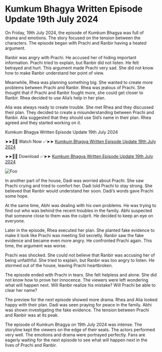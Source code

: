 # Kumkum Bhagya Written Episode Update 19th July 2024

On Friday, 19th July 2024, the episode of Kumkum Bhagya was full of drama and emotions. The story focused on the tension between the characters. The episode began with Prachi and Ranbir having a heated argument.

Ranbir was angry with Prachi. He accused her of hiding important information. Prachi tried to explain, but Ranbir did not listen. He felt betrayed and hurt. This argument made Prachi very sad. She did not know how to make Ranbir understand her point of view.

Meanwhile, Rhea was planning something big. She wanted to create more problems between Prachi and Ranbir. Rhea was jealous of Prachi. She thought that if Prachi and Ranbir fought more, she could get closer to Ranbir. Rhea decided to use Alia’s help in her plan.

Alia was always ready to create trouble. She met Rhea and they discussed their plan. They decided to create a misunderstanding between Prachi and Ranbir. Alia suggested that they should use Sid’s name in their plan. Rhea agreed and they started working on it.

Kumkum Bhagya Written Episode Update 19th July 2024

➤➤🔴📱 Watch Now ✅➤➤ [Kumkum Bhagya Written Episode Update 19th July 2024](https://nadia24x7.in/kumkum-bhagya-written-episode-update-19th-july-2024/)

➤➤🔴📱 Download ✅➤➤ [Kumkum Bhagya Written Episode Update 19th July 2024](https://nadia24x7.in/kumkum-bhagya-written-episode-update-19th-july-2024/)

<animated-image data-catalyst=""><a href="https://nadia24x7.in/kumkum-bhagya-written-episode-update-19th-july-2024/" rel="nofollow" data-target="animated-image.originalLink"><img src="https://nadia24x7.in/wp-content/uploads/2024/07/16-9.jpeg" alt="Foo" data-canonical-src="https://nadia24x7.in/wp-content/uploads/2024/07/16-9.jpeg" style="max-width: 100%; display: inline-block;" data-target="animated-image.originalImage"></a>

In another part of the house, Dadi was worried about Prachi. She saw Prachi crying and tried to comfort her. Dadi told Prachi to stay strong. She believed that Ranbir would understand her soon. Dadi’s words gave Prachi some hope.

At the same time, Abhi was dealing with his own problems. He was trying to find out who was behind the recent troubles in the family. Abhi suspected that someone close to them was the culprit. He decided to keep an eye on everyone.

Later in the episode, Rhea executed her plan. She planted fake evidence to make it look like Prachi was meeting Sid secretly. Ranbir saw the fake evidence and became even more angry. He confronted Prachi again. This time, the argument was worse.

Prachi was shocked. She could not believe that Ranbir was accusing her of being unfaithful. She tried to explain, but Ranbir was too angry to listen. He stormed out of the house, leaving Prachi heartbroken.

The episode ended with Prachi in tears. She felt helpless and alone. She did not know how to prove her innocence. The viewers were left wondering what will happen next. Will Ranbir realize his mistake? Will Prachi be able to clear her name?

The preview for the next episode showed more drama. Rhea and Alia looked happy with their plan. Dadi was seen praying for peace in the family. Abhi was shown investigating the fake evidence. The tension between Prachi and Ranbir was at its peak.

The episode of Kumkum Bhagya on 19th July 2024 was intense. The storyline kept the viewers on the edge of their seats. The actors performed very well. The emotions and drama were portrayed perfectly. Fans are eagerly waiting for the next episode to see what will happen next in the lives of Prachi and Ranbir.
